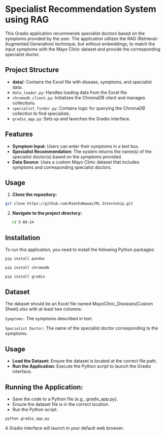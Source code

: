 # Specialist Recommendation System using RAG

This Gradio application recommends specialist doctors based on the symptoms provided by the user. The application utilizes the RAG (Retrieval-Augmented Generation) technique, but without embeddings, to match the input symptoms with the Mayo Clinic dataset and provide the corresponding specialist doctor.

## Project Structure

- **data/**: Contains the Excel file with disease, symptoms, and specialist data.
- `data_loader.py`: Handles loading data from the Excel file.
- `chromadb_client.py`: Initializes the ChromaDB client and manages collections.
- `specialist_finder.py`: Contains logic for querying the ChromaDB collection to find specialists.
- `gradio_app.py`: Sets up and launches the Gradio interface.


## Features

- **Symptom Input**: Users can enter their symptoms in a text box.
- **Specialist Recommendation**: The system returns the name(s) of the specialist doctor(s) based on the symptoms provided.
- **Data Source**: Uses a custom Mayo Clinic dataset that includes symptoms and corresponding specialist doctors.

## Usage

1. **Clone the repository:**
  ``` bash 
git clone https://github.com/RimshaNawaz/ML-Internship.git
```

2.  **Navigate to the project directory:**
```bash
   cd 5-08-24
```
## Installation

To run this application, you need to install the following Python packages:

```bash
pip install pandas
```
```bash
pip install chromadb
```
```bash
pip install gradio
```

## Dataset

The dataset should be an Excel file named MayoClinic_Diseases(Custom Sheet).xlsx with at least two columns:

`Symptoms:` The symptoms described in text.

`Specialist Doctor:` The name of the specialist doctor corresponding to the symptoms.

## Usage

- **Load the Dataset:** Ensure the dataset is located at the correct file path.
- **Run the Application:** Execute the Python script to launch the Gradio interface.

## Running the Application:

- Save the code to a Python file (e.g., gradio_app.py).
- Ensure the dataset file is in the correct location.
- Run the Python script:
```bash
python gradio_app.py
```
A Gradio interface will launch in your default web browser.